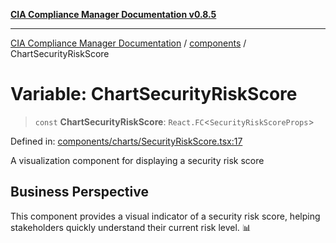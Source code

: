 [**CIA Compliance Manager Documentation v0.8.5**](../../README.md)

***

[CIA Compliance Manager Documentation](../../modules.md) / [components](../README.md) / ChartSecurityRiskScore

# Variable: ChartSecurityRiskScore

> `const` **ChartSecurityRiskScore**: `React.FC`\<`SecurityRiskScoreProps`\>

Defined in: [components/charts/SecurityRiskScore.tsx:17](https://github.com/Hack23/cia-compliance-manager/blob/b7c3bc9644fb5b9d82b5b184ba290206da25104b/src/components/charts/SecurityRiskScore.tsx#L17)

A visualization component for displaying a security risk score

## Business Perspective

This component provides a visual indicator of a security risk score,
helping stakeholders quickly understand their current risk level. 📊
